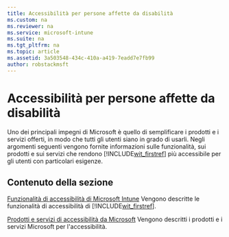 ```yaml
---
title: Accessibilità per persone affette da disabilità
ms.custom: na
ms.reviewer: na
ms.service: microsoft-intune
ms.suite: na
ms.tgt_pltfrm: na
ms.topic: article
ms.assetid: 3a503548-434c-410a-a419-7eadd7e7fb99
author: robstackmsft
---
```

# Accessibilità per persone affette da disabilità
Uno dei principali impegni di Microsoft è quello di semplificare i prodotti e i servizi offerti, in modo che tutti gli utenti siano in grado di usarli. Negli argomenti seguenti vengono fornite informazioni sulle funzionalità, sui prodotti e sui servizi che rendono [!INCLUDE[wit_firstref](../Token/wit_firstref_md.md)] più accessibile per gli utenti con particolari esigenze.

## Contenuto della sezione
[Funzionalità di accessibilità di Microsoft Intune](../Topic/Accessibility-Features-of-Microsoft-Intune.md)
Vengono descritte le funzionalità di accessibilità di [!INCLUDE[wit_firstref](../Token/wit_firstref_md.md)].

[Prodotti e servizi di accessibilità da Microsoft](../Topic/Accessibility-Products-and-Services-from-Microsoft.md)
Vengono descritti i prodotti e i servizi Microsoft per l'accessibilità.



<!--HONumber=Mar16_HO3-->


